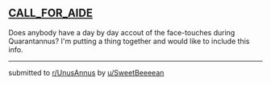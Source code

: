 ## [CALL_FOR_AIDE](https://www.reddit.com/r/UnusAnnus/comments/jrjz7p/call_for_aide/)
Does anybody have a day by day accout of the face-touches during Quarantannus?
I'm putting a thing together and would like to include this info.

---

submitted to [r/UnusAnnus](https://www.reddit.com/r/UnusAnnus) by [u/SweetBeeeean](https://www.reddit.com/user/SweetBeeeean)

